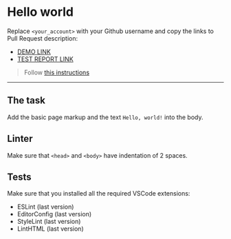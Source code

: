 # Hello world

Replace `<your_account>` with your Github username and copy the links to Pull Request description:
- [DEMO LINK](https://anastasiia-tilikina.github.io/layout_hello-world/)
- [TEST REPORT LINK](https://anastasiia-tilikina.github.io/layout_hello-world/report/html_report/)

> Follow [this instructions](https://mate-academy.github.io/layout_task-guideline/#how-to-solve-the-layout-tasks-on-github)
___

## The task

Add the basic page markup and the text `Hello, world!` into the body.

## Linter

Make sure that `<head>` and `<body>` have indentation of 2 spaces.

## Tests

Make sure that you installed all the required VSCode extensions:

- ESLint (last version)
- EditorConfig (last version)
- StyleLint (last version)
- LintHTML (last version)
